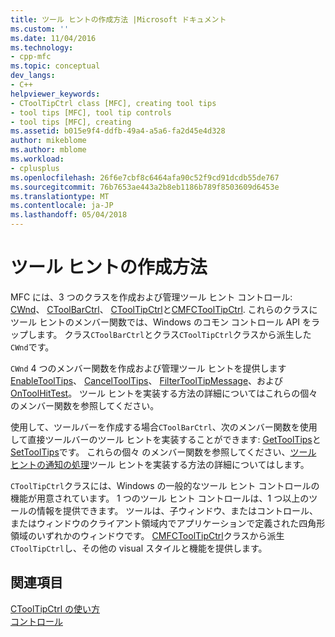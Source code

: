 ```yaml
---
title: ツール ヒントの作成方法 |Microsoft ドキュメント
ms.custom: ''
ms.date: 11/04/2016
ms.technology:
- cpp-mfc
ms.topic: conceptual
dev_langs:
- C++
helpviewer_keywords:
- CToolTipCtrl class [MFC], creating tool tips
- tool tips [MFC], tool tip controls
- tool tips [MFC], creating
ms.assetid: b015e9f4-ddfb-49a4-a5a6-fa2d45e4d328
author: mikeblome
ms.author: mblome
ms.workload:
- cplusplus
ms.openlocfilehash: 26f6e7cbf8c6464afa90c52f9cd91dcdb55de767
ms.sourcegitcommit: 76b7653ae443a2b8eb1186b789f8503609d6453e
ms.translationtype: MT
ms.contentlocale: ja-JP
ms.lasthandoff: 05/04/2018
---
```

# <a name="methods-of-creating-tool-tips"></a>ツール ヒントの作成方法
MFC には、3 つのクラスを作成および管理ツール ヒント コントロール: [CWnd](../mfc/reference/cwnd-class.md)、 [CToolBarCtrl](../mfc/reference/ctoolbarctrl-class.md)、 [CToolTipCtrl](../mfc/reference/ctooltipctrl-class.md)と[CMFCToolTipCtrl](../mfc/reference/cmfctooltipctrl-class.md). これらのクラスにツール ヒントのメンバー関数では、Windows のコモン コントロール API をラップします。 クラス`CToolBarCtrl`とクラス`CToolTipCtrl`クラスから派生した`CWnd`です。  
  
 `CWnd` 4 つのメンバー関数を作成および管理ツール ヒントを提供します[EnableToolTips](../mfc/reference/cwnd-class.md#enabletooltips)、 [CancelToolTips](../mfc/reference/cwnd-class.md#canceltooltips)、 [FilterToolTipMessage](../mfc/reference/cwnd-class.md#filtertooltipmessage)、および[OnToolHitTest](../mfc/reference/cwnd-class.md#ontoolhittest)。 ツール ヒントを実装する方法の詳細についてはこれらの個々 のメンバー関数を参照してください。  
  
 使用して、ツールバーを作成する場合`CToolBarCtrl`、次のメンバー関数を使用して直接ツールバーのツール ヒントを実装することができます: [GetToolTips](../mfc/reference/ctoolbarctrl-class.md#gettooltips)と[SetToolTips](../mfc/reference/ctoolbarctrl-class.md#settooltips)です。 これらの個々 のメンバー関数を参照してください、[ツール ヒントの通知の処理](../mfc/handling-tool-tip-notifications.md)ツール ヒントを実装する方法の詳細についてはします。  
  
 `CToolTipCtrl`クラスには、Windows の一般的なツール ヒント コントロールの機能が用意されています。 1 つのツール ヒント コントロールは、1 つ以上のツールの情報を提供できます。 ツールは、子ウィンドウ、またはコントロール、またはウィンドウのクライアント領域内でアプリケーションで定義された四角形領域のいずれかのウィンドウです。 [CMFCToolTipCtrl](../mfc/reference/cmfctooltipctrl-class.md)クラスから派生`CToolTipCtrl`し、その他の visual スタイルと機能を提供します。  
  
## <a name="see-also"></a>関連項目  
 [CToolTipCtrl の使い方](../mfc/using-ctooltipctrl.md)   
 [コントロール](../mfc/controls-mfc.md)

